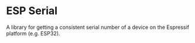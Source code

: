 # ESP Serial
A library for getting a consistent serial number of a device on the Espressif platform (e.g. ESP32).
